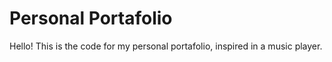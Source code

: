 # Personal Portafolio
Hello! This is the code for my personal portafolio, inspired in a music player.
